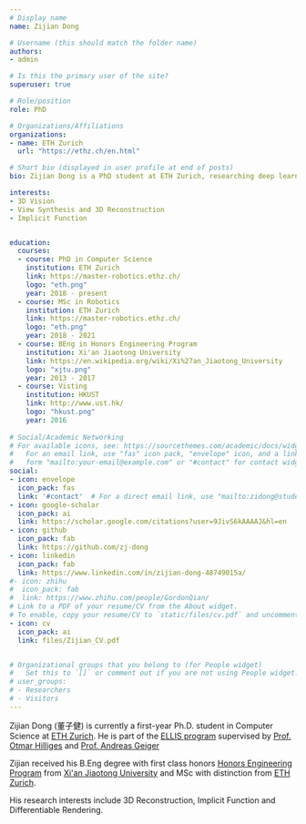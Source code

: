 ```yaml
---
# Display name
name: Zijian Dong

# Username (this should match the folder name)
authors:
- admin

# Is this the primary user of the site?
superuser: true

# Role/position
role: PhD

# Organizations/Affiliations
organizations:
- name: ETH Zurich
  url: "https://ethz.ch/en.html"

# Short bio (displayed in user profile at end of posts)
bio: Zijian Dong is a PhD student at ETH Zurich, researching deep learning and computer vision. 

interests:
- 3D Vision
- View Synthesis and 3D Reconstruction
- Implicit Function


education:
  courses:
  - course: PhD in Computer Science
    institution: ETH Zurich
    link: https://master-robotics.ethz.ch/
    logo: "eth.png"
    year: 2018 - present
  - course: MSc in Robotics
    institution: ETH Zurich
    link: https://master-robotics.ethz.ch/
    logo: "eth.png"
    year: 2018 - 2021
  - course: BEng in Honors Engineering Program
    institution: Xi'an Jiaotong University
    link: https://en.wikipedia.org/wiki/Xi%27an_Jiaotong_University
    logo: "xjtu.png"
    year: 2013 - 2017
  - course: Visting
    institution: HKUST
    link: http://www.ust.hk/
    logo: "hkust.png"
    year: 2016
    
# Social/Academic Networking
# For available icons, see: https://sourcethemes.com/academic/docs/widgets/#icons
#   For an email link, use "fas" icon pack, "envelope" icon, and a link in the
#   form "mailto:your-email@example.com" or "#contact" for contact widget.
social:
- icon: envelope
  icon_pack: fas
  link: '#contact'  # For a direct email link, use "mailto:zidong@student.ethz.ch".
- icon: google-scholar
  icon_pack: ai
  link: https://scholar.google.com/citations?user=9JivS6kAAAAJ&hl=en
- icon: github
  icon_pack: fab
  link: https://github.com/zj-dong
- icon: linkedin
  icon_pack: fab
  link: https://www.linkedin.com/in/zijian-dong-48749015a/
#- icon: zhihu
#  icon_pack: fab
#  link: https://www.zhihu.com/people/GordonQian/
# Link to a PDF of your resume/CV from the About widget.
# To enable, copy your resume/CV to `static/files/cv.pdf` and uncomment the lines below.  
- icon: cv
  icon_pack: ai
  link: files/Zijian_CV.pdf


# Organizational groups that you belong to (for People widget)
#   Set this to `[]` or comment out if you are not using People widget.  
# user_groups:
# - Researchers
# - Visitors
---
```


Zijian Dong (董子健) is currently a first-year Ph.D. student in Computer Science at <a target="_blank" href="https://master-robotics.ethz.ch/"> ETH Zurich</a>. He is part of the <a target="_blank" href="https://ellis.eu/programs"> ELLIS program</a> supervised by <a target="_blank" href="https://ait.ethz.ch/people/hilliges/"> Prof. Otmar Hilliges</a> and  <a target="_blank" href="http://www.cvlibs.net/"> Prof. Andreas Geiger</a>

Zijian received his B.Eng degree with first class honors  <a target="_blank" href="https://en.wikipedia.org/wiki/Xi%27an_Jiaotong_University">Honors Engineering Program</a> from <a target="_blank" href="https://en.wikipedia.org/wiki/Xi%27an_Jiaotong_University">Xi'an Jiaotong University</a> and MSc with distinction from <a target="_blank" href="https://master-robotics.ethz.ch/"> ETH Zurich</a>.

His research interests include 3D Reconstruction, Implicit Function and Differentiable Rendering. 
  

